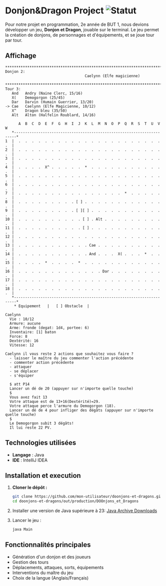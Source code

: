 # Donjon&Dragon Project ![Statut](https://img.shields.io/badge/Statut-Terminé-success)

Pour notre projet en programmation, 2e année de BUT 1, nous devions développer un jeu, **Donjon et Dragon**, jouable sur le terminal.
Le jeu permet la création de donjons, de personnages et d'équipements, et se joue tour par tour.

## Affichage

```console
********************************************************************************
Donjon 2:
                                    Caelynn (Elfe magicienne)              

********************************************************************************
Tour 3:
   And   Andry (Naine Clerc, 15/16)
   X(    Demogorgon (25/45)
   Dar   Darvin (Humain Guerrier, 13/20)
-> Cae   Caelynn (Elfe Magicienne, 10/12)
   X^    Dragon bleu (35/50)
   Alt   Alton (Halfelin Roublard, 14/16)

      A  B  C  D  E  F  G  H  I  J  K  L  M  N  O  P  Q  R  S  T  U  V  W
   *-----------------------------------------------------------------------*
1  |  .  .  .  .  .  .  .  .  .  .  .  .  .  .  .  .  .  .  .  .  .  .  .  |
2  |  .  .  .  .  .  .  .  .  .  .  .  .  .  .  .  .  .  .  .  .  .  .  .  |
3  |  .  .  .  .  .  .  .  .  .  .  .  .  .  .  .  .  .  .  .  .  .  .  .  |
4  |  .  .  .  .  X^ .  .  .  .  .  *  .  .  .  .  .  .  .  .  .  .  .  .  |
5  |  .  .  .  .  .  .  .  .  .  .  .  .  .  .  .  .  .  .  .  .  .  .  .  |
6  |  .  .  .  .  .  .  .  .  .  .  .  .  .  .  .  .  .  .  .  .  .  .  .  |
7  |  .  .  .  .  .  .  .  .  .  .  .  .  .  .  .  .  *  .  .  .  .  .  .  |
8  |  .  .  .  .  .  .  .  .  . [ ] .  .  .  .  .  .  .  .  .  .  .  .  .  |
9  |  .  .  .  .  .  .  .  .  . [ ][ ] .  .  .  .  .  .  .  .  .  .  .  .  |
10 |  .  .  .  .  .  .  .  .  .  . [ ] . Alt .  .  .  .  .  .  .  .  .  .  |
11 |  .  .  .  .  .  .  .  .  .  . [ ] .  .  .  .  .  .  .  .  .  .  .  .  |
12 |  .  .  .  .  .  .  .  .  .  .  .  .  .  .  .  .  .  .  .  .  .  .  .  |
13 |  .  .  .  .  .  .  .  .  .  .  . Cae .  .  .  .  .  .  .  .  .  .  .  |
14 |  .  .  .  .  .  .  .  .  .  .  . And .  .  .  X( .  .  .  *  .  .  .  |
15 |  .  .  .  .  *  .  .  .  .  *  .  .  .  .  .  .  .  .  .  .  .  .  .  |
16 |  .  .  .  .  .  .  .  .  .  .  .  .  . Dar .  .  .  .  .  .  .  .  .  |
17 |  .  .  .  .  .  .  .  .  .  .  .  .  .  .  .  .  .  .  .  .  .  .  .  |
18 |  .  .  .  .  .  .  .  .  .  .  .  .  .  .  .  .  .  .  .  .  .  .  .  |
   *-----------------------------------------------------------------------*
    * Equipement   |   [ ] Obstacle  |

Caelynn
  Vie : 10/12
  Armure: aucune
  Arme: fronde (degat: 1d4, portee: 6)
  Inventaire: [1] baton
  Force: 8
  Dextérité: 16
  Vitesse: 12

Caelynn il vous reste 2 actions que souhaitez vous faire ?
  - laisser le maître du jeu commenter l'action précédente 
  - commenter action précédente 
  - attaquer
  - se déplacer 
  - s'équiper 
```

```console
  $ att P14
  Lancer un dé de 20 (appuyer sur n'importe quelle touche)
  $
  Vous avez fait 13
  Votre attaque est de 13+16(Dextérité)=29.
  Votre attaque perce l'armure du Demogorgon (18).
  Lancer un dé de 4 pour infliger des dégâts (appuyer sur n'importe quelle touche)
  $
  Le Demogorgon subit 3 dégâts!
  Il lui reste 22 PV.
```
## Technologies utilisées

- **Langage** : Java
- **IDE** : IntelliJ IDEA

## Installation et execution 
1. **Cloner le dépôt :**
    ```bash
    git clone https://github.com/mon-utilisateur/doonjons-et-dragons.git
    cd doonjons-et-dragons/out/production/DOOnjons_et_Dragons
2. Installer une version de Java supérieure à 23:
    [Java Archive Downloads](https://www.oracle.com/java/technologies/javase/jdk23-archive-downloads.html)

3. Lancer le jeu :
    ```bash
    java Main

## Fonctionnalités principales
- Génération d'un donjon et des joueurs
- Gestion des tours
- Déplacements, attaques, sorts, équipements
- Interventions du maître du jeu
- Choix de la langue (Anglais/Français)







